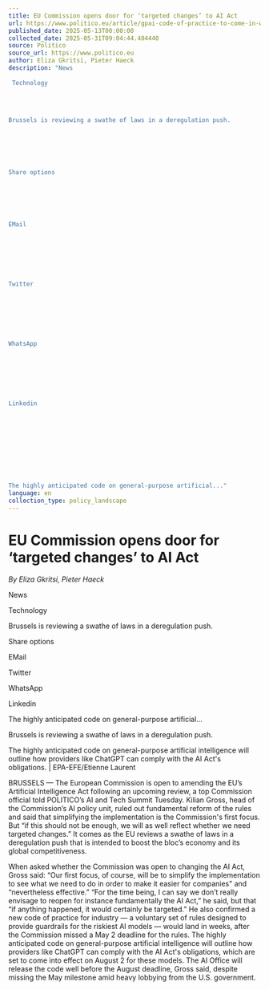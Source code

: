 ```yaml
---
title: EU Commission opens door for ‘targeted changes’ to AI Act
url: https://www.politico.eu/article/gpai-code-of-practice-to-come-in-weeks-ai-office-says/?utm_source=RSS_Feed&utm_medium=RSS&utm_campaign=RSS_Syndication
published_date: 2025-05-13T00:00:00
collected_date: 2025-05-31T09:04:44.404440
source: Politico
source_url: https://www.politico.eu
author: Eliza Gkritsi, Pieter Haeck
description: "News 
 
 Technology 
 
 
 
 
Brussels is reviewing a swathe of laws in a deregulation push. 
 
 
 
 
 
 
Share options 
 
 
 
 
 
 
EMail 
 
 
 
 
 
 
 
Twitter 
 
 
 
 
 
 
 
WhatsApp 
 
 
 
 
 
 
 
Linkedin 
 
 
 
 
 
 
 
 
 
 
The highly anticipated code on general-purpose artificial..."
language: en
collection_type: policy_landscape
---
```


# EU Commission opens door for ‘targeted changes’ to AI Act

*By Eliza Gkritsi, Pieter Haeck*

News 
 
 Technology 
 
 
 
 
Brussels is reviewing a swathe of laws in a deregulation push. 
 
 
 
 
 
 
Share options 
 
 
 
 
 
 
EMail 
 
 
 
 
 
 
 
Twitter 
 
 
 
 
 
 
 
WhatsApp 
 
 
 
 
 
 
 
Linkedin 
 
 
 
 
 
 
 
 
 
 
The highly anticipated code on general-purpose artificial...

Brussels is reviewing a swathe of laws in a deregulation push.

The highly anticipated code on general-purpose artificial intelligence will outline how providers like ChatGPT can comply with the AI Act's obligations. | EPA-EFE/Etienne Laurent

BRUSSELS — The European Commission is open to amending the EU’s Artificial Intelligence Act following an upcoming review, a top Commission official told POLITICO’s AI and Tech Summit Tuesday. 
 Kilian Gross, head of the Commission’s AI policy unit, ruled out fundamental reform of the rules and said that simplifying the implementation is the Commission's first focus. But “if this should not be enough, we will as well reflect whether we need targeted changes.” 
 It comes as the EU reviews a swathe of laws in a deregulation push that is intended to boost the bloc’s economy and its global competitiveness. 
 
 When asked whether the Commission was open to changing the AI Act, Gross said: “Our first focus, of course, will be to simplify the implementation to see what we need to do in order to make it easier for companies" and “nevertheless effective.” 
 “For the time being, I can say we don’t really envisage to reopen for instance fundamentally the AI Act,” he said, but that “if anything happened, it would certainly be targeted.” 
 He also confirmed a new code of practice for industry — a voluntary set of rules designed to provide guardrails for the riskiest AI models — would land in weeks, after the Commission missed a May 2 deadline for the rules. 
 The highly anticipated code on general-purpose artificial intelligence will outline how providers like ChatGPT can comply with the AI Act's obligations, which are set to come into effect on August 2 for these models. 
 The AI Office will release the code well before the August deadline, Gross said, despite missing the May milestone amid heavy lobbying from the U.S. government.